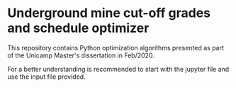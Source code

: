 # Underground mine cut-off grades and schedule optimizer
This repository contains Python optimization algorithms presented as part of the Unicamp Master's dissertation in Feb/2020.

For a better understanding is recommended to start with the jupyter file and use the input file provided.
